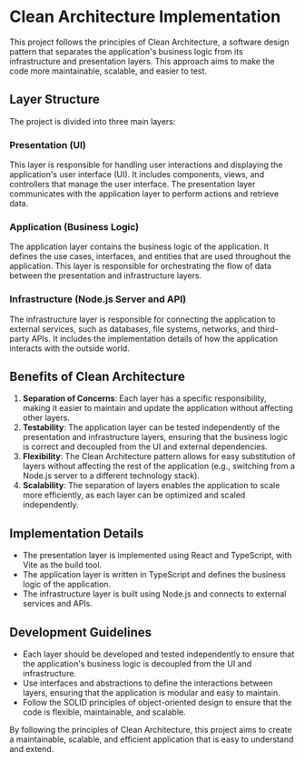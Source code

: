 # Clean Architecture Implementation

This project follows the principles of Clean Architecture, a software design pattern that separates the application's business logic from its infrastructure and presentation layers. This approach aims to make the code more maintainable, scalable, and easier to test.

## Layer Structure

The project is divided into three main layers:

### Presentation (UI)

This layer is responsible for handling user interactions and displaying the application's user interface (UI). It includes components, views, and controllers that manage the user interface. The presentation layer communicates with the application layer to perform actions and retrieve data.

### Application (Business Logic)

The application layer contains the business logic of the application. It defines the use cases, interfaces, and entities that are used throughout the application. This layer is responsible for orchestrating the flow of data between the presentation and infrastructure layers.

### Infrastructure (Node.js Server and API)

The infrastructure layer is responsible for connecting the application to external services, such as databases, file systems, networks, and third-party APIs. It includes the implementation details of how the application interacts with the outside world.

## Benefits of Clean Architecture

1. **Separation of Concerns**: Each layer has a specific responsibility, making it easier to maintain and update the application without affecting other layers.
2. **Testability**: The application layer can be tested independently of the presentation and infrastructure layers, ensuring that the business logic is correct and decoupled from the UI and external dependencies.
3. **Flexibility**: The Clean Architecture pattern allows for easy substitution of layers without affecting the rest of the application (e.g., switching from a Node.js server to a different technology stack).
4. **Scalability**: The separation of layers enables the application to scale more efficiently, as each layer can be optimized and scaled independently.

## Implementation Details

- The presentation layer is implemented using React and TypeScript, with Vite as the build tool.
- The application layer is written in TypeScript and defines the business logic of the application.
- The infrastructure layer is built using Node.js and connects to external services and APIs.

## Development Guidelines

- Each layer should be developed and tested independently to ensure that the application's business logic is decoupled from the UI and infrastructure.
- Use interfaces and abstractions to define the interactions between layers, ensuring that the application is modular and easy to maintain.
- Follow the SOLID principles of object-oriented design to ensure that the code is flexible, maintainable, and scalable.

By following the principles of Clean Architecture, this project aims to create a maintainable, scalable, and efficient application that is easy to understand and extend.
